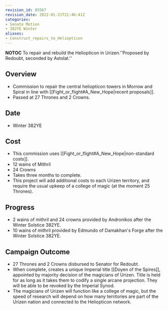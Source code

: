 ```yaml
---
revision_id: 85567
revision_date: 2022-01-21T21:46:41Z
categories:
- Senate Motion
- 382YE Winter
aliases:
- Construct_repairs_to_Heliopticon
---
```



__NOTOC__
To repair and rebuild the Heliopticon in Urizen.''Proposed by Redoubt, seconded by Astolat.''
## Overview
* Commission to repair the central heliopticon towers in Morrow and Spiral in line with [[Fight_or_flight#A_New_Hope|recent proposals]].
* Passed at 27 Thrones and 2 Crowns.

## Date
* Winter 382YE
## Cost
* This commission uses [[Fight_or_flight#A_New_Hope|non-standard costs]].
* 12 wains of Mithril
* 24 Crowns
* Takes three months to complete.
*  This project will add additional costs to each Urizen territory, and require the usual upkeep of a college of magic (at the moment 25 Thrones).
## Progress
* 2 wains of mithril and 24 crowns provided by Andronikos after the Winter Solstice 382YE.
* 10 wains of mithril provided by Edmundo of Damakhan's Forge after the Winter Solstice 382YE.

## Campaign Outcome
* 27 Thrones and 2 Crowns disbursed to Senator for Redoubt.
* When complete, creates a unique Imperial title [[Doyen of the Spires]], appointed by majority decision of the magicians of Urizen. Title is held for as long as it takes them to codify a single arcane projection. They will be able to be revoked by the Imperial Synod.
* The magicians of Urizen will function like a college of magic, but the speed of research will depend on how many territories are part of the Urizen nation and connected to the Heliopticon network.